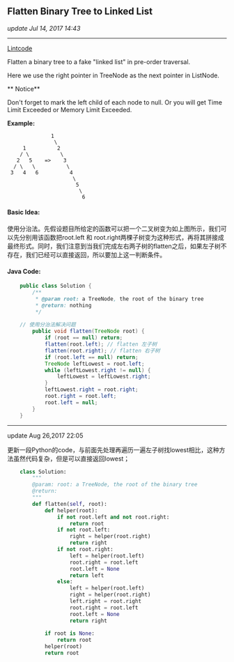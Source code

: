 ## Flatten Binary Tree to Linked List
_update Jul 14, 2017 14:43_

---
[Lintcode](http://www.lintcode.com/en/problem/flatten-binary-tree-to-linked-list/)

Flatten a binary tree to a fake "linked list" in pre-order traversal.

Here we use the right pointer in TreeNode as the next pointer in ListNode.

** Notice**

Don't forget to mark the left child of each node to null. Or you will get Time Limit Exceeded or Memory Limit Exceeded.


**Example:**

                  1
                   \
         1          2
        / \          \
       2   5    =>    3
      / \   \          \
     3   4   6          4
                         \
                          5
                           \
                            6 
                            
#### Basic Idea:
使用分治法。先假设题目所给定的函数可以把一个二叉树变为如上图所示，我们可以先分别用该函数把root.left 和 root.right两棵子树变为这种形式，再将其拼接成最终形式。同时，我们注意到当我们完成左右两子树的flatten之后，如果左子树不存在，我们已经可以直接返回，所以要加上这一判断条件。

#### Java Code:
```java
    public class Solution {
        /**
         * @param root: a TreeNode, the root of the binary tree
         * @return: nothing
         */
         
    // 使用分治法解决问题 
        public void flatten(TreeNode root) {
            if (root == null) return;
            flatten(root.left); // flatten 左子树
            flatten(root.right); // flatten 右子树
            if (root.left == null) return;
            TreeNode leftLowest = root.left;
            while (leftLowest.right != null) {
                leftLowest = leftLowest.right;
            }
            leftLowest.right = root.right;
            root.right = root.left;
            root.left = null;
        }
    }
```

---
update Aug 26,2017  22:05

更新一段Python的code，与前面先处理再遍历一遍左子树找lowest相比，这种方法虽然代码复杂，但是可以直接返回lowest；
```python
    class Solution:
        """
        @param: root: a TreeNode, the root of the binary tree
        @return: 
        """
        def flatten(self, root):
            def helper(root):
                if not root.left and not root.right:
                    return root
                if not root.left:
                    right = helper(root.right)
                    return right
                if not root.right:
                    left = helper(root.left)
                    root.right = root.left
                    root.left = None
                    return left
                else:
                    left = helper(root.left)
                    right = helper(root.right)
                    left.right = root.right
                    root.right = root.left
                    root.left = None
                    return right
                
            if root is None:
                return root
            helper(root)
            return root
```